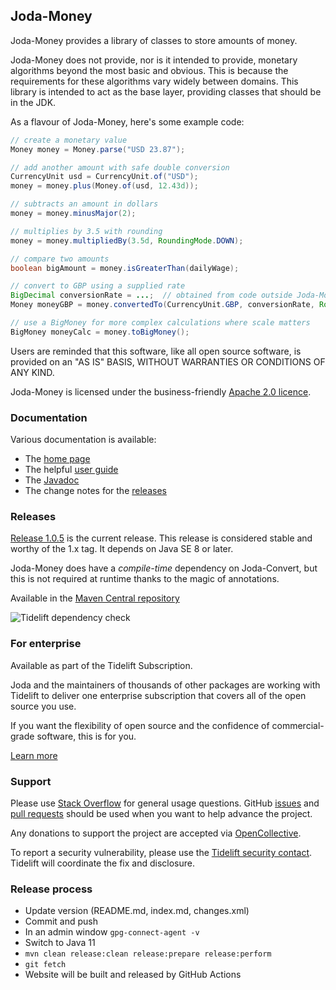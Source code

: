 Joda-Money
----------

Joda-Money provides a library of classes to store amounts of money.

Joda-Money does not provide, nor is it intended to provide, monetary algorithms beyond the most basic and obvious.
This is because the requirements for these algorithms vary widely between domains.
This library is intended to act as the base layer, providing classes that should be in the JDK.

As a flavour of Joda-Money, here's some example code:

```java
// create a monetary value
Money money = Money.parse("USD 23.87");

// add another amount with safe double conversion
CurrencyUnit usd = CurrencyUnit.of("USD");
money = money.plus(Money.of(usd, 12.43d));

// subtracts an amount in dollars
money = money.minusMajor(2);

// multiplies by 3.5 with rounding
money = money.multipliedBy(3.5d, RoundingMode.DOWN);

// compare two amounts
boolean bigAmount = money.isGreaterThan(dailyWage);

// convert to GBP using a supplied rate
BigDecimal conversionRate = ...;  // obtained from code outside Joda-Money
Money moneyGBP = money.convertedTo(CurrencyUnit.GBP, conversionRate, RoundingMode.HALF_EVEN);

// use a BigMoney for more complex calculations where scale matters
BigMoney moneyCalc = money.toBigMoney();
```

Users are reminded that this software, like all open source software, is provided
on an "AS IS" BASIS, WITHOUT WARRANTIES OR CONDITIONS OF ANY KIND.

Joda-Money is licensed under the business-friendly [Apache 2.0 licence](https://www.joda.org/joda-money/licenses.html).


### Documentation
Various documentation is available:

* The [home page](https://www.joda.org/joda-money/)
* The helpful [user guide](https://www.joda.org/joda-money/userguide.html)
* The [Javadoc](https://www.joda.org/joda-money/apidocs/index.html)
* The change notes for the [releases](https://www.joda.org/joda-money/changes-report.html)


### Releases
[Release 1.0.5](https://www.joda.org/joda-money/download.html) is the current release.
This release is considered stable and worthy of the 1.x tag.
It depends on Java SE 8 or later.

Joda-Money does have a *compile-time* dependency on Joda-Convert, but this is not required at runtime
thanks to the magic of annotations.

Available in the [Maven Central repository](https://search.maven.org/search?q=g:org.joda%20AND%20a:joda-money&core=gav)

![Tidelift dependency check](https://tidelift.com/badges/github/JodaOrg/joda-money)


### For enterprise
Available as part of the Tidelift Subscription.

Joda and the maintainers of thousands of other packages are working with Tidelift to deliver one enterprise subscription that covers all of the open source you use.

If you want the flexibility of open source and the confidence of commercial-grade software, this is for you.

[Learn more](https://tidelift.com/subscription/pkg/maven-org-joda-joda-money?utm_source=maven-org-joda-joda-money&utm_medium=github)


### Support
Please use [Stack Overflow](https://stackoverflow.com/questions/tagged/joda-money) for general usage questions.
GitHub [issues](https://github.com/JodaOrg/joda-money/issues) and [pull requests](https://github.com/JodaOrg/joda-money/pulls)
should be used when you want to help advance the project.

Any donations to support the project are accepted via [OpenCollective](https://opencollective.com/joda).

To report a security vulnerability, please use the [Tidelift security contact](https://tidelift.com/security).
Tidelift will coordinate the fix and disclosure.


### Release process

* Update version (README.md, index.md, changes.xml)
* Commit and push
* In an admin window `gpg-connect-agent -v`
* Switch to Java 11
* `mvn clean release:clean release:prepare release:perform`
* `git fetch`
* Website will be built and released by GitHub Actions

